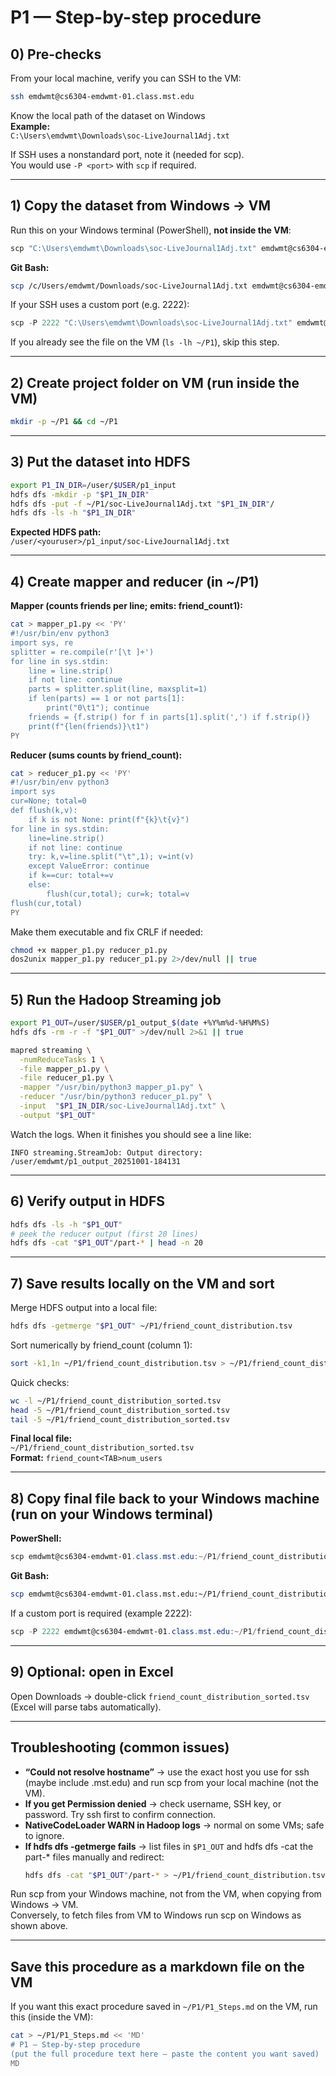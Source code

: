# P1 — Step-by-step procedure

## 0) Pre-checks

From your local machine, verify you can SSH to the VM:
```bash
ssh emdwmt@cs6304-emdwmt-01.class.mst.edu
```

Know the local path of the dataset on Windows  
**Example:**  
`C:\Users\emdwmt\Downloads\soc-LiveJournal1Adj.txt`

If SSH uses a nonstandard port, note it (needed for scp).  
You would use `-P <port>` with `scp` if required.

---

## 1) Copy the dataset from Windows → VM

Run this on your Windows terminal (PowerShell), **not inside the VM**:
```powershell
scp "C:\Users\emdwmt\Downloads\soc-LiveJournal1Adj.txt" emdwmt@cs6304-emdwmt-01.class.mst.edu:~/P1/
```

**Git Bash:**
```bash
scp /c/Users/emdwmt/Downloads/soc-LiveJournal1Adj.txt emdwmt@cs6304-emdwmt-01.mst.edu:~/P1/
```

If your SSH uses a custom port (e.g. 2222):
```powershell
scp -P 2222 "C:\Users\emdwmt\Downloads\soc-LiveJournal1Adj.txt" emdwmt@cs6304-emdwmt-01.class.mst.edu:~/P1/
```

If you already see the file on the VM (`ls -lh ~/P1`), skip this step.

---

## 2) Create project folder on VM (run inside the VM)
```bash
mkdir -p ~/P1 && cd ~/P1
```

---

## 3) Put the dataset into HDFS
```bash
export P1_IN_DIR=/user/$USER/p1_input
hdfs dfs -mkdir -p "$P1_IN_DIR"
hdfs dfs -put -f ~/P1/soc-LiveJournal1Adj.txt "$P1_IN_DIR"/
hdfs dfs -ls -h "$P1_IN_DIR"
```

**Expected HDFS path:**  
`/user/<youruser>/p1_input/soc-LiveJournal1Adj.txt`

---

## 4) Create mapper and reducer (in ~/P1)

**Mapper (counts friends per line; emits: friend_count<TAB>1):**
```bash
cat > mapper_p1.py << 'PY'
#!/usr/bin/env python3
import sys, re
splitter = re.compile(r'[\t ]+')
for line in sys.stdin:
    line = line.strip()
    if not line: continue
    parts = splitter.split(line, maxsplit=1)
    if len(parts) == 1 or not parts[1]:
        print("0\t1"); continue
    friends = {f.strip() for f in parts[1].split(',') if f.strip()}
    print(f"{len(friends)}\t1")
PY
```

**Reducer (sums counts by friend_count):**
```bash
cat > reducer_p1.py << 'PY'
#!/usr/bin/env python3
import sys
cur=None; total=0
def flush(k,v):
    if k is not None: print(f"{k}\t{v}")
for line in sys.stdin:
    line=line.strip()
    if not line: continue
    try: k,v=line.split("\t",1); v=int(v)
    except ValueError: continue
    if k==cur: total+=v
    else:
        flush(cur,total); cur=k; total=v
flush(cur,total)
PY
```

Make them executable and fix CRLF if needed:
```bash
chmod +x mapper_p1.py reducer_p1.py
dos2unix mapper_p1.py reducer_p1.py 2>/dev/null || true
```

---

## 5) Run the Hadoop Streaming job
```bash
export P1_OUT=/user/$USER/p1_output_$(date +%Y%m%d-%H%M%S)
hdfs dfs -rm -r -f "$P1_OUT" >/dev/null 2>&1 || true

mapred streaming \
  -numReduceTasks 1 \
  -file mapper_p1.py \
  -file reducer_p1.py \
  -mapper "/usr/bin/python3 mapper_p1.py" \
  -reducer "/usr/bin/python3 reducer_p1.py" \
  -input  "$P1_IN_DIR/soc-LiveJournal1Adj.txt" \
  -output "$P1_OUT"
```

Watch the logs. When it finishes you should see a line like:
```
INFO streaming.StreamJob: Output directory: /user/emdwmt/p1_output_20251001-184131
```

---

## 6) Verify output in HDFS
```bash
hdfs dfs -ls -h "$P1_OUT"
# peek the reducer output (first 20 lines)
hdfs dfs -cat "$P1_OUT"/part-* | head -n 20
```

---

## 7) Save results locally on the VM and sort

Merge HDFS output into a local file:
```bash
hdfs dfs -getmerge "$P1_OUT" ~/P1/friend_count_distribution.tsv
```

Sort numerically by friend_count (column 1):
```bash
sort -k1,1n ~/P1/friend_count_distribution.tsv > ~/P1/friend_count_distribution_sorted.tsv
```

Quick checks:
```bash
wc -l ~/P1/friend_count_distribution_sorted.tsv
head -5 ~/P1/friend_count_distribution_sorted.tsv
tail -5 ~/P1/friend_count_distribution_sorted.tsv
```

**Final local file:**  
`~/P1/friend_count_distribution_sorted.tsv`  
**Format:** `friend_count<TAB>num_users`

---

## 8) Copy final file back to your Windows machine (run on your Windows terminal)

**PowerShell:**
```powershell
scp emdwmt@cs6304-emdwmt-01.class.mst.edu:~/P1/friend_count_distribution_sorted.tsv C:\Users\emdwmt\Downloads\
```

**Git Bash:**
```bash
scp emdwmt@cs6304-emdwmt-01.class.mst.edu:~/P1/friend_count_distribution_sorted.tsv /c/Users/emdwmt/Downloads/
```

If a custom port is required (example 2222):
```powershell
scp -P 2222 emdwmt@cs6304-emdwmt-01.class.mst.edu:~/P1/friend_count_distribution_sorted.tsv C:\Users\emdwmt\Downloads\
```

---

## 9) Optional: open in Excel

Open Downloads → double-click `friend_count_distribution_sorted.tsv` (Excel will parse tabs automatically).

---

## Troubleshooting (common issues)

- **“Could not resolve hostname”** → use the exact host you use for ssh (maybe include .mst.edu) and run scp from your local machine (not the VM).
- **If you get Permission denied** → check username, SSH key, or password. Try ssh first to confirm connection.
- **NativeCodeLoader WARN in Hadoop logs** → normal on some VMs; safe to ignore.
- **If hdfs dfs -getmerge fails** → list files in `$P1_OUT` and hdfs dfs -cat the part-* files manually and redirect:
    ```bash
    hdfs dfs -cat "$P1_OUT"/part-* > ~/P1/friend_count_distribution.tsv
    ```

Run scp from your Windows machine, not from the VM, when copying from Windows → VM.  
Conversely, to fetch files from VM to Windows run scp on Windows as shown above.

---

## Save this procedure as a markdown file on the VM

If you want this exact procedure saved in `~/P1/P1_Steps.md` on the VM, run this (inside the VM):
```bash
cat > ~/P1/P1_Steps.md << 'MD'
# P1 — Step-by-step procedure
(put the full procedure text here — paste the content you want saved)
MD
```
